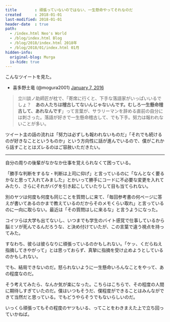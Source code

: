 ```yaml
---
title        : 頑張っていないのではない、一生懸命やってそれなのだ
created      : 2018-01-01
last-modified: 2018-01-01
header-date  : true
path:
  - /index.html Neo's World
  - /blog/index.html Blog
  - /blog/2018/index.html 2018年
  - /blog/2018/01/index.html 01月
hidden-info:
  original-blog: Murga
  is-hide: true
---
```


こんなツイートを見た。

- 喜多野土竜 (@mogura2001) [January 7, 2016](https://twitter.com/mogura2001/status/685047592292454401)

> 立川談ノ助師匠が枕で、「寄席に行くと、下手な落語家がいっぱいいるでしょ？　__あの人たちは稽古してないんじゃないんです。むしろ一生懸命稽古して、あれなんです__」って言葉が、サラリーマンを辞める直前の自分には刺さった。落語が好きで一生懸命稽古して、でも下手。努力は報われないことが多い。

ツイート主の話の流れは「努力は必ずしも報われないものだ」「それでも続けるのが好きなことというものか」という方向性に話が進んでいるので、僕がこれから話すこととはズレるのはご容赦いただきたい。

---

自分の周りの後輩がなかなか仕事を覚えられなくて困っている。

「勝手な判断をするな・判断は上司に仰げ」と言っているのに「なんとなく要るかなと思って入れてみました」とかいって勝手にコードに不必要な変更を入れてみたり、さらにそれがバグを引き起こしていたりして目も当てられない。

別のヤツは何度も何度も同じことを質問しに来て、「毎回参考書の何ページに答えが書いてあるのかまで教えているのだからそのメモくらい取れ」と言っているのに一向に取らない。最近は「その質問はしに来るな」と言うようになった。

コイツらは大学も出てないし、いつまでも学生のバイト感覚で仕事しているから脳ミソが死んでるんだろうな、と決め付けていたが、この言葉で違う視点を持ってみた。

すなわち、彼らは彼らなりに頑張っているのかもしれない。「ケッ、くだらねえ指摘してきやがって」とは思っておらず、真摯に指摘を受け止めようとしているのかもしれない。

でも、結局できないのだ。怒られないように一生懸命いろんなことをやって、あの程度なのだ。

そう考えてみたら、なんか気が楽になった。こちらはこちらで、その程度の人間に期待しすぎていたのだ。僕はいつもそうだ、僕程度ができることはみんなができて当然だと思っている。でもどうやらそうでもないらしいのだ。

いっくら頑張ってもその程度のヤツもいる、ってことをわきまえた上で立ち回っていかねば。
